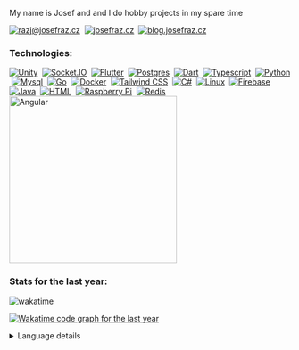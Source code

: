 <!-- Modified template from https://github.com/maurodesouza/profile-readme-generator -->
<!-- Premade badges https://github.com/Ileriayo/markdown-badges --> 
<!-- Shield badges docs https://shields.io/badges -->
<!-- Inspiration https://github.com/thmsgbrt/thmsgbrt/blob/master/README.md -->

My name is Josef and and I do hobby projects in my spare time

<p>
  <a href="mailto:razj@josefraz.cz"><img alt="razj@josefraz.cz" src="https://img.shields.io/badge/razj@josefraz.cz-000?style=social&logo=gmail&logoColor=000" /></a>
  <img/>
  <a href="https://josefraz.cz" target="_blank"><img alt="josefraz.cz" src="https://img.shields.io/badge/josefraz.cz-000?style=social&logo=firefox&logoColor=007ACC" /></a>
  <img/>
  <a href="https://blog.josefraz.cz" target="_blank"><img alt="blog.josefraz.cz" src="https://img.shields.io/badge/blog.josefraz.cz-000?style=social&logo=ghost&logoColor=7f7f7f" /></a>
</p>

### Technologies:

<p>
  <a href="#"><img alt="Unity" src="https://img.shields.io/badge/Unity-%23000000.svg?style=flat-square&logo=unity&logoColor=white" /></a>
  <img/>
  <a href="#"><img alt="Socket.IO" src="https://img.shields.io/badge/Socket.io-black?style=flat-square&logo=socket.io&badgeColor=010101" /></a>
  <img/>
  <a href="#"><img alt="Flutter" src="https://img.shields.io/badge/Flutter-%2302569B.svg?style=flat-square&logo=Flutter&logoColor=white" /></a>
  <img/>
  <a href="#"><img alt="Postgres" src="https://img.shields.io/badge/Postgres-%23316192.svg?style=flat-square&logo=postgresql&logoColor=white" /></a>
  <img/>
  <a href="#"><img alt="Dart" src="https://img.shields.io/badge/Dart-%230175C2.svg?style=flat-square&logo=dart&logoColor=white" /></a>
  <img/>
  <a href="#"><img alt="Typescript" src="https://img.shields.io/badge/Typescript-%23007ACC.svg?style=flat-square&logo=typescript&logoColor=white" /></a>
  <img/>
  <a href="#"><img alt="Python" src="https://img.shields.io/badge/Python-3670A0?style=flat-square&logo=python&logoColor=ffdd54" /></a>
  <img/>
  <a href="#"><img alt="Mysql" src="https://img.shields.io/badge/Mysql-4479A1.svg?style=flat-square&logo=mysql&logoColor=white" /></a>
  <img/>
  <a href="#"><img alt="Go" src="https://img.shields.io/badge/Go-%2300ADD8.svg?style=flat-square&logo=go&logoColor=white" /></a>
  <img/>
  <a href="#"><img alt="Docker" src="https://img.shields.io/badge/Docker-%230db7ed.svg?style=flat-square&logo=docker&logoColor=white" /></a>
  <img/>
  <a href="#"><img alt="Tailwind CSS" src="https://img.shields.io/badge/Tailwind CSS-%2338B2AC.svg?style=flat-square&logo=tailwind-css&logoColor=white" /></a>
  <img/>
  <a href="#"><img alt="C#" src="https://img.shields.io/badge/C%23-%23239120.svg?style=flat-square&logo=csharp&logoColor=white" /></a>
  <img/>
  <a href="#"><img alt="Linux" src="https://img.shields.io/badge/Linux-FCC624?style=flat-square&logo=linux&logoColor=black" /></a>
  <img/>
  <a href="#"><img alt="Firebase" src="https://img.shields.io/badge/Firebase-a08021?style=flat-square&logo=firebase&logoColor=ffcd34" /></a>
  <img/>
  <a href="#"><img alt="Java" src="https://img.shields.io/badge/Java-%23ED8B00.svg?style=flat-square&logo=openjdk&logoColor=white" /></a>
  <img/>
  <a href="#"><img alt="HTML" src="https://img.shields.io/badge/HTML5-%23E34F26.svg?style=flat-square&logo=html5&logoColor=white" /></a>
  <img/>
  <a href="#"><img alt="Raspberry Pi" src="https://img.shields.io/badge/-Raspberry_Pi-C51A4A?style=flat-square&logo=Raspberry-Pi" /></a>
  <img/>
  <a href="#"><img alt="Redis" src="https://img.shields.io/badge/Redis-%23DD0031.svg?style=flat-square&logo=redis&logoColor=white" /></a>
  <img/>
  <a href="#"><img height="300" alt="Angular" src="https://img.shields.io/badge/Angular-%23DD0031.svg?style=flat-square&logo=angular&logoColor=white" /></a>
</p>

### Stats for the last year:

[![wakatime](https://wakatime.com/badge/user/992c0ad1-7dae-4115-9198-1ba533452d32.svg)](https://wakatime.com/@jsfrz)

<a href="https://wakatime.com/@jsfrz" target="_blank"><img alt="Wakatime code graph for the last year" src="https://wakatime.com/share/@jsfrz/1680aaf5-a772-4f41-9288-3b272a547303.svg" /></a>

<details>
  <summary>Language details</summary>
  
  <a href="https://wakatime.com/@jsfrz" target="_blank"><img alt="Wakatime language graph for the last year" src="https://wakatime.com/share/@jsfrz/4db80947-c7d4-4903-96dc-39eaac4790af.svg" width="750"/></a>
</details>

